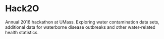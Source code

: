 # Hack2O
Annual 2016 hackathon at UMass. Exploring water contamination data sets, additional data for waterborne disease outbreaks and other water-related health statistics.

